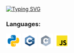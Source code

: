 [![Typing SVG](https://readme-typing-svg.herokuapp.com?color=%2336BCF7&lines=👋+Hi.+I'm+Kiryl)](https://git.io/typing-svg)



<h3 align="left">Languages: </h3>
<p>
    <img src="icons/python.svg" width="40" height="40" alt="python">
    <img src="icons/c_plus_plus.svg" width="40" height="40" alt="c plus plus">
    <img src="icons/c.svg" width="40" height="40" alt="c">
    <img src="icons/javascript.svg" width="40" height="40" alt="java script">
</p>